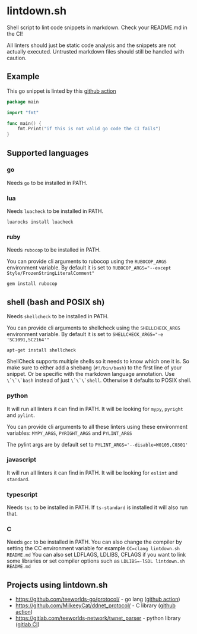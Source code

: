 # lintdown.sh

Shell script to lint code snippets in markdown. Check your README.md in the CI!

All linters should just be static code analysis and the snippets are not actually executed.
Untrusted markdown files should still be handled with caution.

## Example

This go snippet is linted by this [github action](https://github.com/ChillerDragon/lintdown.sh/blob/master/.github/workflows/lintdown.yml)

```go
package main

import "fmt"

func main() {
	fmt.Print("if this is not valid go code the CI fails")
}
```

## Supported languages

### go

Needs `go` to be installed in PATH.

### lua

Needs `luacheck` to be installed in PATH.

```
luarocks install luacheck
```

### ruby

Needs `rubocop` to be installed in PATH.

You can provide cli arguments to rubocop using the `RUBOCOP_ARGS`
environment variable. By default it is set to ``RUBOCOP_ARGS="--except Style/FrozenStringLiteralComment"``

```
gem install rubocop
```

## shell (bash and POSIX sh)

Needs `shellcheck` to be installed in PATH.

You can provide cli arguments to shellcheck using the `SHELLCHECK_ARGS`
environment variable. By default it is set to ``SHELLCHECK_ARGS="-e 'SC1091,SC2164'"``

```
apt-get install shellcheck
```

ShellCheck supports multiple shells so it needs to know which one it is.
So make sure to either add a shebang (`#!/bin/bash`) to the first line of your snippet.
Or be specific with the markdown language annotation. Use ```\`\`\`bash``` instead of just ```\`\`\`shell```.
Otherwise it defaults to POSIX shell.


### python

It will run all linters it can find in PATH.
It will be looking for `mypy`, `pyright` and `pylint`.

You can provide cli arguments to all these linters using these
environment variables: `MYPY_ARGS`, `PYRIGHT_ARGS` and `PYLINT_ARGS`

The pylint args are by default set to ``PYLINT_ARGS='--disable=W0105,C0301'``

### javascript

It will run all linters it can find in PATH.
It will be looking for `eslint` and `standard`.

### typescript

Needs `tsc` to be installed in PATH.
If `ts-standard` is installed it will also run that.

### C

Needs ``gcc`` to be installed in PATH.
You can also change the compiler by setting the CC environment variable
for example ``CC=clang lintdown.sh README.md``
You can also set LDFLAGS, LDLIBS, CFLAGS if you want to link some libraries or set compiler options
such as ``LDLIBS=-lSDL lintdown.sh README.md``

## Projects using lintdown.sh

- https://github.com/teeworlds-go/protocol/ - go lang ([github action](https://github.com/teeworlds-go/protocol/blob/bee29bd3ecb6c688c07d72be66e452eac95045d6/.github/workflows/main.yml#L33-L38))
- https://github.com/MilkeeyCat/ddnet_protocol/ - C library ([github action](https://github.com/MilkeeyCat/ddnet_protocol/blob/1586fcf7ef3e992f6748a47e1afe8dffc40dc024/.github/workflows/install.yml#L47-L52))
- https://gitlab.com/teeworlds-network/twnet_parser - python library ([gitlab CI](https://gitlab.com/teeworlds-network/twnet_parser/-/blob/d5049aa526fb71beb09b73973e10d2ef49e10647/.gitlab-ci.yml#L37-46))

